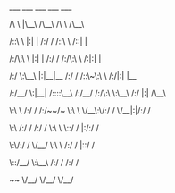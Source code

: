<p>     ___           ___           ___       ___           ___     </p>
<p>    /\  \         |\__\         /\__\     /\  \         /\__\    </p>
<p>   /::\  \        |:|  |       /:/  /    /::\  \       /::|  |   </p>
<p>  /:/\:\  \       |:|  |      /:/  /    /:/\:\  \     /:|:|  |   </p>
<p> /:/  \:\__\      |:|__|__   /:/  /    /::\~\:\  \   /:/|:|  |__ </p>
<p>/:/__/ \:|__|     /::::\__\ /:/__/    /:/\:\ \:\__\ /:/ |:| /\__\</p>
<p>\:\  \ /:/  /    /:/~~/~    \:\  \    \/__\:\/:/  / \/__|:|/:/  /</p>
<p> \:\  /:/  /    /:/  /       \:\  \        \::/  /      |:/:/  / </p>
<p>  \:\/:/  /     \/__/         \:\  \       /:/  /       |::/  /  </p>
<p>   \::/__/                     \:\__\     /:/  /        /:/  /   </p>
<p>    ~~                          \/__/     \/__/         \/__/    </p>

<!--
**DylanLee2/DylanLee2** is a ✨ _special_ ✨ repository because its `README.md` (this file) appears on your GitHub profile.

Here are some ideas to get you started:

- 🔭 I’m currently working on ...
- 🌱 I’m currently learning ...
- 👯 I’m looking to collaborate on ...
- 🤔 I’m looking for help with ...
- 💬 Ask me about ...
- 📫 How to reach me: ...
- 😄 Pronouns: ...
- ⚡ Fun fact: ...
-->
